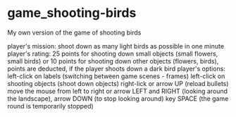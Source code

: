 # game_shooting-birds
My own version of the game of shooting birds

player's mission: shoot down as many light birds as possible in one minute
player's rating:
    25 points for shooting down small objects (small flowers, small birds) or
    10 points for shooting down other objects (flowers, birds),
    points are deducted, if the player shoots down a dark bird
player's options:
    left-click on labels (switching between game scenes - frames)
    left-click on shooting objects (shoot down objects)
    right-lick or arrow UP (reload bullets)
    move the mouse from left to right or arrow LEFT and RIGHT
        (looking around the landscape), arrow DOWN (to stop looking around)
    key SPACE (the game round is temporarily stopped)
